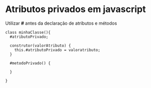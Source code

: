 # Atributos privados em javascript

Utilizar **#** antes da declaração de atributos e métodos

``` 
class minhaClasse(){
  #atributoPrivado;
  
  construtor(valorAtributo) {
    this.#atributoPrivado = valoratributo;
  }

  #metodoPrivado() {
  
  } 

}
``` 
